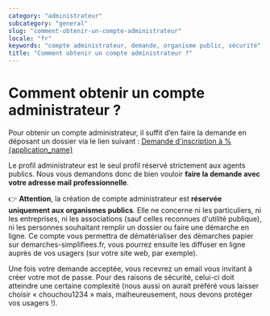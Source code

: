 ```yaml
---
category: "administrateur"
subcategory: "general"
slug: "comment-obtenir-un-compte-administrateur"
locale: "fr"
keywords: "compte administrateur, demande, organisme public, sécurité"
title: "Comment obtenir un compte administrateur ?"
---
```


# Comment obtenir un compte administrateur ?

Pour obtenir un compte administrateur, il suffit d’en faire la demande en déposant un dossier via le lien suivant : [Demande d'inscription à %{application_name}](%{application_base_url}/commencer/demande-d-inscription-a-demarches-simplifiees)

Le profil administrateur est le seul profil réservé strictement aux agents publics. Nous vous demandons donc de bien vouloir **faire la demande avec votre adresse mail professionnelle**.

👉 **Attention**, la création de compte administrateur est **réservée uniquement aux organismes publics**. Elle ne concerne ni les particuliers, ni les entreprises, ni les associations (sauf celles reconnues d'utilité publique), ni les personnes souhaitant remplir un dossier ou faire une démarche en ligne. Ce compte vous permettra de dématérialiser des démarches papier sur demarches-simplifiees.fr, vous pourrez ensuite les diffuser en ligne auprès de vos usagers (sur votre site web, par exemple).

Une fois votre demande acceptée, vous recevrez un email vous invitant à créer votre mot de passe. Pour des raisons de sécurité, celui-ci doit atteindre une certaine complexité (nous aussi on aurait préféré vous laisser choisir « chouchou1234 » mais, malheureusement, nous devons protéger vos usagers !).

